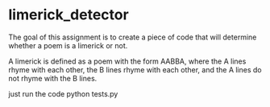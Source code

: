 # limerick_detector

The goal of this assignment is to create a piece of code that will determine
whether a poem is a limerick or not.

A limerick is defined as a poem with the form AABBA, where the A lines
rhyme with each other, the B lines rhyme with each other, and the A lines
do not rhyme with the B lines.

just run the code 
python tests.py

